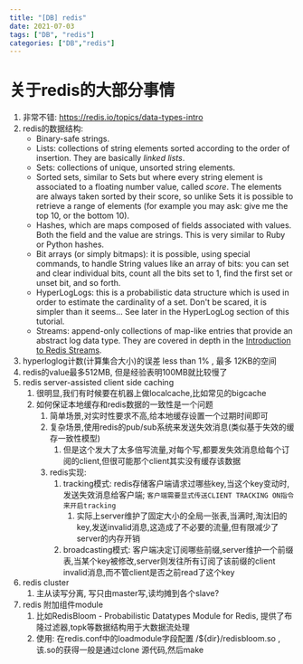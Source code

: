 ```yaml
---
title: "[DB] redis"
date: 2021-07-03
tags: ["DB", "redis"]
categories: ["DB","redis"]
---
```


# 关于redis的大部分事情

1. 非常不错: https://redis.io/topics/data-types-intro
2. redis的数据结构:
   - Binary-safe strings.
   - Lists: collections of string elements sorted according to the order of insertion. They are basically *linked lists*.
   - Sets: collections of unique, unsorted string elements.
   - Sorted sets, similar to Sets but where every string element is associated to a            floating number value, called *score*. The elements are always taken sorted by their score, so unlike Sets it is possible to retrieve a range of elements (for example you may ask: give me the top 10, or the bottom 10).
   - Hashes, which are maps composed of fields associated with values. Both the field and the value are strings. This is very similar to Ruby or Python hashes.
   - Bit arrays (or simply bitmaps): it is possible, using special commands, to  handle String values like an array of bits: you can set and clear individual bits, count all the bits set to 1, find the first set or unset bit, and so forth.
   - HyperLogLogs: this is a probabilistic data structure which is used in order to estimate the cardinality of a set. Don't be scared, it is simpler than it seems... See later in the HyperLogLog section of this tutorial.
   - Streams: append-only collections of map-like entries that provide an abstract log data type. They are covered in depth in the [Introduction to Redis Streams](https://redis.io/topics/streams-intro).
3. hyperloglog计数(计算集合大小)的误差 less than 1% ,  最多 12KB的空间
4. redis的value最多512MB, 但是经验表明100MB就比较慢了
5. redis server-assisted client side caching
   1. 很明显,我们有时候要在机器上做localcache,比如常见的bigcache
   2. 如何保证本地缓存和redis数据的一致性是一个问题
      1. 简单场景,对实时性要求不高,给本地缓存设置一个过期时间即可
      2. 复杂场景,使用redis的pub/sub系统来发送失效消息(类似基于失效的缓存一致性模型)
         1. 但是这个发大了太多倍写流量,对每个写,都要发失效消息给每个订阅的client,但很可能那个client其实没有缓存该数据
      3. redis实现:
         1. tracking模式: redis存储客户端请求过哪些key,当这个key变动时,发送失效消息给客户端; `客户端需要显式传送CLIENT TRACKING ON指令来开启tracking`
            1. 实际上server维护了固定大小的全局一张表,当满时,淘汰旧的key,发送invalid消息,这造成了不必要的流量,但有限减少了server的内存开销
         2. broadcasting模式: 客户端决定订阅哪些前缀,server维护一个前缀表,当某个key被修改,server则发往所有订阅了该前缀的client invalid消息,而不管client是否之前read了这个key
6. redis cluster
   1.  主从读写分离, 写只由master写,读均摊到各个slave?
7. redis 附加组件module
   1. 比如RedisBloom - Probabilistic Datatypes Module for Redis, 提供了布隆过滤器,topk等数据结构用于大数据流处理
   2. 使用: 在redis.conf中的loadmodule字段配置 /${dir}/redisbloom.so , 该.so的获得一般是通过clone 源代码,然后make